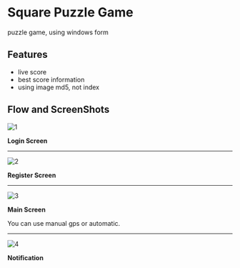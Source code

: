 # Square Puzzle Game

puzzle game, using windows form


## Features
- live score
- best score information
- using image md5, not index


## Flow and ScreenShots
![1](https://user-images.githubusercontent.com/30631029/60945555-88a8e200-a2f4-11e9-9c4a-3c5075b25b1e.png)

**Login Screen**
****
![2](https://user-images.githubusercontent.com/30631029/60945556-89417880-a2f4-11e9-8c25-fd41159f8219.png)

**Register Screen**
****
![3](https://user-images.githubusercontent.com/30631029/60945558-89417880-a2f4-11e9-81fe-b31121046ab9.png)

**Main Screen**

You can use manual gps or automatic.

****
![4](https://user-images.githubusercontent.com/30631029/60945554-88a8e200-a2f4-11e9-9090-f6834c87ce44.png)

**Notification**


